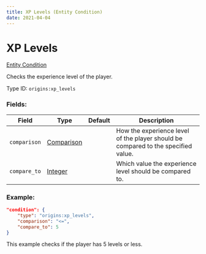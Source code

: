 ```yaml
---
title: XP Levels (Entity Condition)
date: 2021-04-04
---
```


# XP Levels

[Entity Condition](../entity_conditions.md)

Checks the experience level of the player.

Type ID: `origins:xp_levels`

### Fields:

Field  | Type | Default | Description
-------|------|---------|-------------
`comparison` | [Comparison](../data_types/comparison.md) | | How the experience level of the player should be compared to the specified value.
`compare_to` | [Integer](../data_types/integer.md) | | Which value the experience level should be compared to.

### Example:
```json
"condition": {
    "type": "origins:xp_levels",
    "comparison": "<=",
    "compare_to": 5
}
```
This example checks if the player has 5 levels or less.